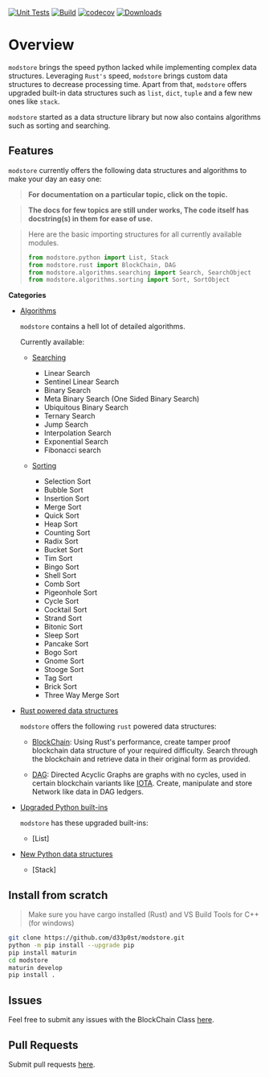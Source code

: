 
[![Unit Tests](https://github.com/d33p0st/modstore/actions/workflows/tests.yml/badge.svg)](https://github.com/d33p0st/modstore/actions/workflows/tests.yml)
[![Build](https://github.com/d33p0st/modstore/actions/workflows/generate_wheels.yml/badge.svg)](https://github.com/d33p0st/modstore/actions/workflows/generate_wheels.yml)
[![codecov](https://codecov.io/gh/d33p0st/modstore/branch/main/graph/badge.svg?token=P27ASL6TGH)](https://codecov.io/gh/d33p0st/modstore)
[![Downloads](https://static.pepy.tech/badge/modstore)](https://pepy.tech/project/modstore)

# Overview

`modstore` brings the speed python lacked while implementing complex data structures. Leveraging `Rust's` speed, `modstore` brings custom data structures to decrease processing time. Apart from that, `modstore` offers upgraded built-in data structures such as `list`, `dict`, `tuple` and a few new ones like `stack`.

`modstore` started as a data structure library but now also contains algorithms such as sorting and searching.

## Features

`modstore` currently offers the following data structures and algorithms to make your day an easy one:

> **For documentation on a particular topic, click on the topic.**

> **The docs for few topics are still under works, The code itself has docstring(s) in them for ease of use.**

> Here are the basic importing structures for all currently available modules.
> ```python
> from modstore.python import List, Stack
> from modstore.rust import BlockChain, DAG
> from modstore.algorithms.searching import Search, SearchObject
> from modstore.algorithms.sorting import Sort, SortObject
> ```

**Categories**

- [Algorithms](https://d33p0st.in/documentation/libraries/modstore/algorithms/#libraries "Algorithms provided under modstore")

  `modstore` contains a hell lot of detailed algorithms.

  Currently available:

  - [Searching](https://d33p0st.in/documentation/libraries/modstore/algorithms/searching/#libraries "Searching Algorithms")
    
    - Linear Search
    - Sentinel Linear Search
    - Binary Search
    - Meta Binary Search (One Sided Binary Search)
    - Ubiquitous Binary Search
    - Ternary Search
    - Jump Search
    - Interpolation Search
    - Exponential Search
    - Fibonacci search

  - [Sorting](https://d33p0st.in/documentation/libraries/modstore/algorithms/sorting/#libraries "Sorting Algorithms")

    - Selection Sort
    - Bubble Sort
    - Insertion Sort
    - Merge Sort
    - Quick Sort
    - Heap Sort
    - Counting Sort
    - Radix Sort
    - Bucket Sort
    - Tim Sort
    - Bingo Sort
    - Shell Sort
    - Comb Sort
    - Pigeonhole Sort
    - Cycle Sort
    - Cocktail Sort
    - Strand Sort
    - Bitonic Sort
    - Sleep Sort
    - Pancake Sort
    - Bogo Sort
    - Gnome Sort
    - Stooge Sort
    - Tag Sort
    - Brick Sort
    - Three Way Merge Sort

- [Rust powered data structures](https://d33p0st.in/documentation/libraries/modstore/rust/#libraries "modstore's rust powered data structures")

  `modstore` offers the following `rust` powered data structures:

  - [BlockChain](https://d33p0st.in/documentation/libraries/modstore/rust#blockchain-docs "BlockChain Documentation"): Using Rust's performance, create tamper proof blockchain data structure of your required difficulty. Search through the blockchain and retrieve data in their original form as provided.

  - [DAG](./rust#dag-docs "DAG Documentation"): Directed Acyclic Graphs are graphs with no cycles, used in certain blockchain variants like [IOTA](https://www.iota.org "IOTA Homepage"). Create, manipulate and store Network like data in DAG ledgers.

- [Upgraded Python built-ins](https://d33p0st.in/documentation/libraries/modstore/builtins/#libraries)

  `modstore` has these upgraded built-ins:

  - [List]

- [New Python data structures](https://d33p0st.in/documentation/libraries/modstore/new/#libraries)

  - [Stack]
  <!-- - [HashMap] -->

## Install from scratch

> Make sure you have cargo installed (Rust) and VS Build Tools for C++ (for windows)

```bash
git clone https://github.com/d33p0st/modstore.git
python -m pip install --upgrade pip
pip install maturin
cd modstore
maturin develop
pip install .
```

## Issues

Feel free to submit any issues with the BlockChain Class [here](https://github.com/d33p0st/modstore/issues).

## Pull Requests

Submit pull requests [here](https://github.com/d33p0st/modstore/pulls).